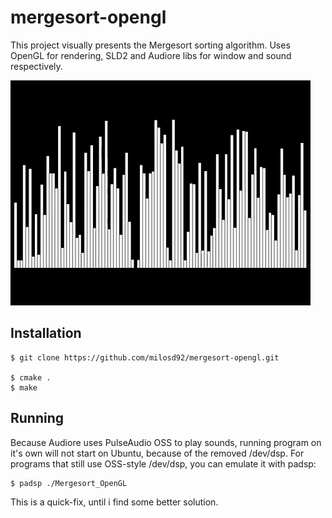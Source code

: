 # mergesort-opengl

This project visually presents the Mergesort sorting algorithm.
Uses OpenGL for rendering, SLD2 and Audiore libs for window and sound respectively.

![mergesort-animated](mergesort.gif)

## Installation
```
$ git clone https://github.com/milosd92/mergesort-opengl.git

$ cmake .
$ make
```

## Running
Because Audiore uses PulseAudio OSS to play sounds, running program on it's own will not start on Ubuntu, because of the removed /dev/dsp.
For programs that still use OSS-style /dev/dsp, you can emulate it with padsp:
```
$ padsp ./Mergesort_OpenGL
```

This is a quick-fix, until i find some better solution.
